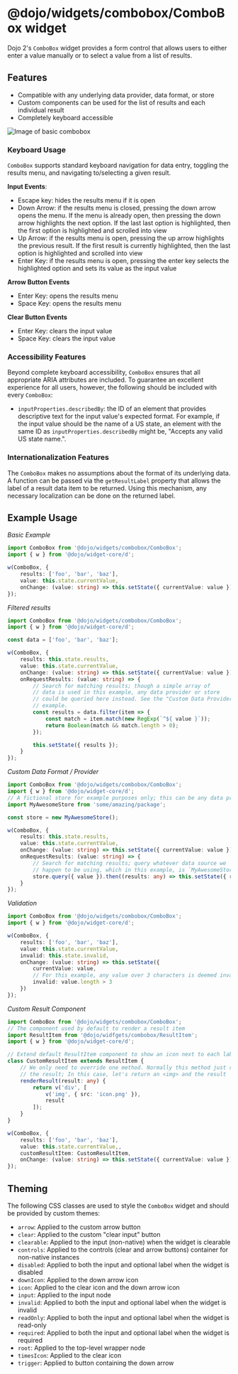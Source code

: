 # @dojo/widgets/combobox/ComboBox widget

Dojo 2's `ComboBox` widget provides a form control that allows users to either enter a value manually or to select a value from a list of results.

## Features

- Compatible with any underlying data provider, data format, or store
- Custom components can be used for the list of results and each individual result
- Completely keyboard accessible

![Image of basic combobox](http://placekitten.com/450/300)

### Keyboard Usage

`ComboBox` supports standard keyboard navigation for data entry, toggling the results menu, and navigating to/selecting a given result.

**Input Events**:

- Escape key: hides the results menu if it is open
- Down Arrow: if the results menu is closed, pressing the down arrow opens the menu. If the menu is already open, then pressing the down arrow highlights the next option. If the last last option is highlighted, then the first option is highlighted and scrolled into view
- Up Arrow: if the results menu is open, pressing the up arrow highlights the previous result. If the first result is currently highlighted, then the last option is highlighted and scrolled into view
- Enter Key: if the results menu is open, pressing the enter key selects the highlighted option and sets its value as the input value

**Arrow Button Events**

- Enter Key: opens the results menu
- Space Key: opens the results menu

**Clear Button Events**

- Enter Key: clears the input value
- Space Key: clears the input value

### Accessibility Features

Beyond complete keyboard accessibility, `ComboBox` ensures that all appropriate ARIA attributes are included. To guarantee an excellent experience for all users, however, the following should be included with every `ComboBox`:

- `inputProperties.describedBy`: the ID of an element that provides descriptive text for the input value's expected format. For example, if the input value should be the name of a US state, an element with the same ID as `inputProperties.describedBy` might be, "Accepts any valid US state name.".

### Internationalization Features

The `ComboBox` makes no assumptions about the format of its underlying data. A function can be passed via the `getResultLabel` property that allows the label of a result data item to be returned. Using this mechanism, any necessary localization can be done on the returned label.

## Example Usage

*Basic Example*
```typescript
import ComboBox from '@dojo/widgets/combobox/ComboBox';
import { w } from '@dojo/widget-core/d';

w(ComboBox, {
	results: ['foo', 'bar', 'baz'],
	value: this.state.currentValue,
	onChange: (value: string) => this.setState({ currentValue: value })
});
```

*Filtered results*
```typescript
import ComboBox from '@dojo/widgets/combobox/ComboBox';
import { w } from '@dojo/widget-core/d';

const data = ['foo', 'bar', 'baz'];

w(ComboBox, {
	results: this.state.results,
	value: this.state.currentValue,
	onChange: (value: string) => this.setState({ currentValue: value }),
	onRequestResults: (value: string) => {
		// Search for matching results; though a simple array of
		// data is used in this example, any data provider or store
		// could be queried here instead. See the "Custom Data Provider"
		// example.
		const results = data.filter(item => {
			const match = item.match(new RegExp(`^${ value }`));
			return Boolean(match && match.length > 0);
		});

		this.setState({ results });
	}
});
```

*Custom Data Format / Provider*
```typescript
import ComboBox from '@dojo/widgets/combobox/ComboBox';
import { w } from '@dojo/widget-core/d';
// A fictional store for example purposes only; this can be any data provider
import MyAwesomeStore from 'some/amazing/package';

const store = new MyAwesomeStore();

w(ComboBox, {
	results: this.state.results,
	value: this.state.currentValue,
	onChange: (value: string) => this.setState({ currentValue: value }),
	onRequestResults: (value: string) => {
		// Search for matching results; query whatever data source we
		// happen to be using, which in this example, is `MyAwesomeStore`
		store.query({ value }).then((results: any) => this.setState({ results }));
	}
});
```

*Validation*
```typescript
import ComboBox from '@dojo/widgets/combobox/ComboBox';
import { w } from '@dojo/widget-core/d';

w(ComboBox, {
	results: ['foo', 'bar', 'baz'],
	value: this.state.currentValue,
	invalid: this.state.invalid,
	onChange: (value: string) => this.setState({
		currentValue: value,
		// For this example, any value over 3 characters is deemed invalid
		invalid: value.length > 3
	})
});
```

*Custom Result Component*
```typescript
import ComboBox from '@dojo/widgets/combobox/ComboBox';
// The component used by default to render a result item
import ResultItem from '@dojo/widfgets/combobox/ResultItem';
import { w } from '@dojo/widget-core/d';

// Extend default ResultItem component to show an icon next to each label
class CustomResultItem extends ResultItem {
	// We only need to override one method. Normally this method just returns
	// the result; In this case, let's return an <img> and the result
	renderResult(result: any) {
		return v('div', [
			v('img', { src: 'icon.png' }),
			result
		]);
	}
}

w(ComboBox, {
	results: ['foo', 'bar', 'baz'],
	value: this.state.currentValue,,
	customResultItem: CustomResultItem,
	onChange: (value: string) => this.setState({ currentValue: value })
});
```

## Theming

The following CSS classes are used to style the `ComboBox` widget and should be provided by custom themes:

- `arrow`: Applied to the custom arrow button
- `clear`: Applied to the custom "clear input" button
- `clearable`: Applied to the input (non-native) when the widget is clearable
- `controls`: Applied to the controls (clear and arrow buttons) container for non-native instances
- `disabled`: Applied to both the input and optional label when the widget is disabled
- `downIcon`: Applied to the down arrow icon
- `icon`: Applied to the clear icon and the down arrow icon
- `input`: Applied to the input node
- `invalid`: Applied to both the input and optional label when the widget is invalid
- `readOnly`: Applied to both the input and optional label when the widget is read-only
- `required`: Applied to both the input and optional label when the widget is required
- `root`: Applied to the top-level wrapper node
- `timesIcon`: Applied to the clear icon
- `trigger`: Applied to button containing the down arrow
